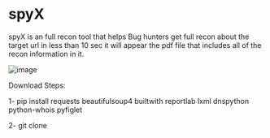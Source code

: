 # spyX
spyX is an full recon tool that helps Bug hunters get full recon about the target url in less than 10 sec it will appear the pdf file that includes all of the recon information in it.  



![image](https://github.com/RFX3/spyX/assets/107072345/6ba6058c-d3fc-43ac-aea8-dda95dfb02c5)



Download Steps:

1- pip install requests beautifulsoup4 builtwith reportlab lxml dnspython python-whois pyfiglet

2- git clone 
